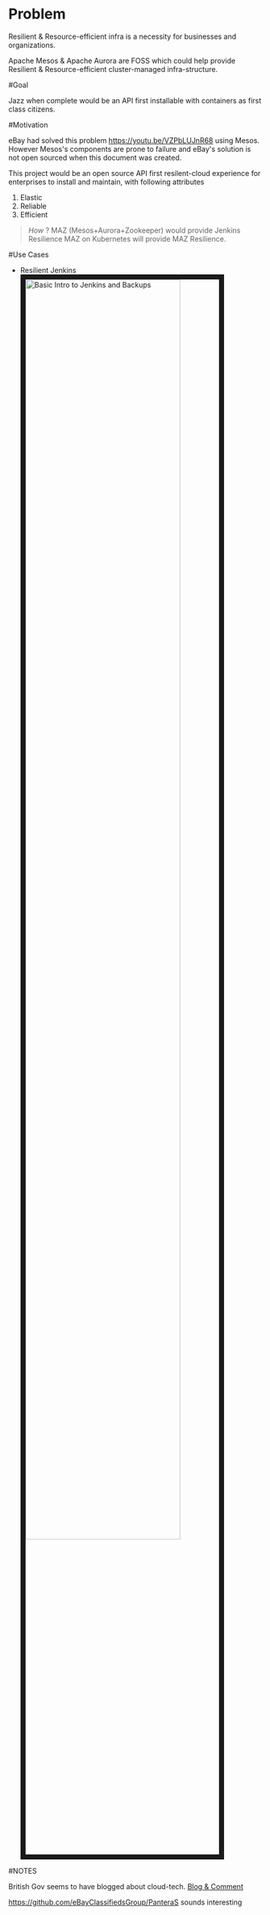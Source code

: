 
# Problem

Resilient & Resource-efficient infra is a necessity for businesses and organizations.

Apache Mesos & Apache Aurora are FOSS which could help provide Resilient & Resource-efficient cluster-managed infra-structure.

#Goal

Jazz when complete would be an API first installable with containers as first class citizens.

#Motivation

eBay had solved this problem https://youtu.be/VZPbLUJnR68 using Mesos. However Mesos's components are prone to failure and eBay's solution is not open sourced when this document was created.

This project would be an open source API first resilent-cloud experience for enterprises to install and maintain, with following attributes

1. Elastic
2. Reliable
3. Efficient

> *How* ?
MAZ (Mesos+Aurora+Zookeeper) would provide Jenkins Resilience
MAZ on Kubernetes will provide MAZ Resilience.

#Use Cases

* Resilient Jenkins
<a href="http://www.youtube.com/watch?feature=player_embedded&v=OVHMULHB7CE
" target="_blank"><img src="http://img.youtube.com/vi/OVHMULHB7CE/0.jpg" 
alt="Basic Intro to Jenkins and Backups" width="80%" height="80%" border="10" /></a>


#NOTES

British Gov seems to have blogged about cloud-tech. [Blog & Comment](https://gdstechnology.blog.gov.uk/2015/10/27/looking-at-open-source-paas-technologies/#comment-52911) 

https://github.com/eBayClassifiedsGroup/PanteraS sounds interesting
